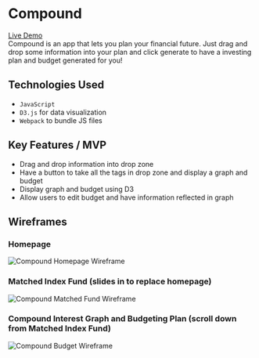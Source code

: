 # Compound
[Live Demo](#)  
Compound is an app that lets you plan your financial future. Just drag and drop some information into your plan and click generate to have a investing plan and budget generated for you!

## Technologies Used
* `JavaScript` 
* `D3.js` for data visualization
* `Webpack` to bundle JS files

## Key Features / MVP
* Drag and drop information into drop zone
* Have a button to take all the tags in drop zone and display a graph and budget
* Display graph and budget using D3
* Allow users to edit budget and have information reflected in graph

## Wireframes
### Homepage
![Compound Homepage Wireframe](https://i.imgur.com/aZ5No1Z.png)
### Matched Index Fund (slides in to replace homepage)
![Compound Matched Fund Wireframe](https://i.imgur.com/Y9KjQtj.png)
### Compound Interest Graph and Budgeting Plan (scroll down from Matched Index Fund)
![Compound Budget Wireframe](https://i.imgur.com/z5yqy1M.png)
